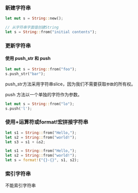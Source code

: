 ### 新建字符串

```rust
let mut s = String::new();
```

```rust
// 从字符串字面值创建String
let s = String::from("initial contents");
```

### 更新字符串

#### 使用 push_str 和 push

```rust
let mut s = String::from("foo");
s.push_str("bar");
```

push_str方法采用字符串slice，因为我们不需要获取`参数`的所有权。

push 方法以一个单独的字符作为参数。

```rust
let mut s = String::from("lo");
s.push('l');
```

### 使用+运算符或format!宏拼接字符串
```rust
let s1 = String::from("Hello,");
let s2 = String::from("world!");
let s3 = s1 + &s2;
```

```rust
let s1 = String::from("Hello,");
let s2 = String::from("world!");
let s = format!("{}-{}", s1, s2);
```

### 索引字符串
不能索引字符串

